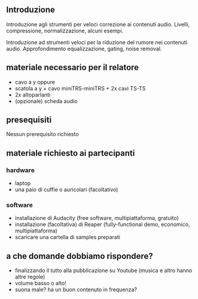 ## Introduzione

Introduzione agli strumenti per veloci correzione ai contenuti audio. Livelli, compressione, normalizzazione, alcuni esempi.

Introduzione ad strumenti veloci per la riduzione del rumore nei contenuti audio.
Approfondimento equalizzazione, gating, noise removal.

## materiale necessario per il relatore

* cavo a y oppure
* scatola a y + cavo miniTRS-miniTRS + 2x cavi TS-TS
* 2x altoparlanti
* (opzionale) scheda audio

## presequisiti

Nessun prerequisito richiesto

## materiale richiesto ai partecipanti

### hardware

* laptop
* una paio di cuffie o auricolari (facoltativo)

### software

* installazione di Audacity (free software, multipiattaforma, gratuito)
* installazione (facoltativa) di Reaper (fully-functional demo, economico, multipiattaforma)
* scaricare una cartella di samples preparati


## a che domande dobbiamo rispondere?

* finalizzando il tutto alla pubblicazione su Youtube (musica e altro hanno altre regole)
* volume basso o alto!
* suona male? ha un buon contenuto in frequenza?
